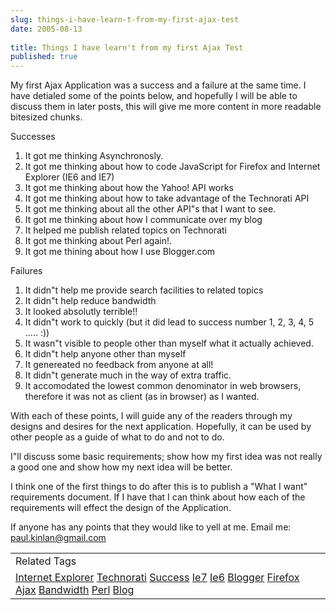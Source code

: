 ```yaml
---
slug: things-i-have-learn-t-from-my-first-ajax-test
date: 2005-08-13
 
title: Things I have learn't from my first Ajax Test
published: true
---
```

<p>My first Ajax Application was a success and a failure at the same time. I have detialed some of the points below, and hopefully I will be able to discuss them in later posts, this will give me more content in more readable bitesized chunks. </p><p>Successes<br /></p><ol>
<li>It got me thinking Asynchronosly.</li>
<li>It got me thinking about how to code JavaScript for Firefox and Internet Explorer (IE6 and IE7)</li>
<li>It got me thinking about how the Yahoo! API works</li>
<li>It got me thinking about how to take advantage of the Technorati API</li>
<li>It got me thinking about all the other API"s that I want to see.</li>
<li>It got me thinking about how I communicate over my blog</li>
<li>It helped me publish related topics on Technorati</li>
<li>It got me thinking about Perl again!.</li>
<li>It got me thining about how I use Blogger.com</li>
</ol>Failures<br /><ol>
<li>It didn"t help me provide search facilities to related topics</li>
<li>It didn"t help reduce bandwidth</li>
<li>It looked absolutly terrible!!</li>
<li>It didn"t work to quickly (but it did lead to success number 1, 2, 3, 4, 5 ..... :))</li>
<li>It wasn"t visible to people other than myself what it actually achieved.</li>
<li>It didn"t help anyone other than myself</li>
<li>It genereated no feedback from anyone at all!</li>
<li>It didn"t generate much in the way of extra traffic.</li>
<li>It accomodated the lowest common denominator in web browsers, therefore it was not as client (as in browser) as I wanted.</li>
</ol><p>With each of these points, I will guide any of the readers through my designs and desires for the next application. Hopefully, it can be used by other people as a guide of what to do and not to do.</p><p>I"ll discuss some basic requirements; show how my first idea was not really a good one and show how my next idea will be better.</p><p>I think one of the first things to do after this is to publish a "What I want" requirements document. If I have that I can think about how each of the requirements will effect the design of the Application. </p><p>If anyone has any points that they would like to yell at me. Email me: <a href="mailto:paul.kinlan@gmail.com">paul.kinlan@gmail.com</a></p><p /><table class="TechnoratiHead TagHeader">
<tr><td>Related Tags</td></tr>
<tr class="Technorati"><td>
<a href="https://paul.kinlan.me/tags/Internet%20Explorer" class="Tag" rel="tag">Internet Explorer</a> <a href="https://paul.kinlan.me/tags/Technorati" class="Tag" rel="tag">Technorati</a> <a href="https://paul.kinlan.me/tags/Success" class="Tag" rel="tag">Success</a> <a href="https://paul.kinlan.me/tags/Ie7" class="Tag" rel="tag">Ie7</a> <a href="https://paul.kinlan.me/tags/Ie6" class="Tag" rel="tag">Ie6</a> <a href="https://paul.kinlan.me/tags/Blogger" class="Tag" rel="tag">Blogger</a> <a href="https://paul.kinlan.me/tags/Firefox" class="Tag" rel="tag">Firefox</a> <a href="https://paul.kinlan.me/tags/Ajax" class="Tag" rel="tag">Ajax</a> <a href="https://paul.kinlan.me/tags/Bandwidth" class="Tag" rel="tag">Bandwidth</a> <a href="https://paul.kinlan.me/tags/Perl" class="Tag" rel="tag">Perl</a> <a href="https://paul.kinlan.me/tags/Blog" class="Tag" rel="tag">Blog</a>
</td></tr>
</table>

